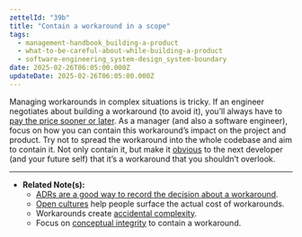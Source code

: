 ```yaml
---
zettelId: "39b"
title: "Contain a workaround in a scope"
tags:
  - management-handbook_building-a-product
  - what-to-be-careful-about-while-building-a-product
  - software-engineering_system-design_system-boundary
date: 2025-02-26T06:05:00.000Z
updateDate: 2025-02-26T06:05:00.000Z
---
```


Managing workarounds in complex situations is tricky. If an engineer negotiates about building a workaround (to avoid it), you’ll always have to [pay the price sooner or later](/notes/49/). As a manager (and also a software engineer), focus on how you can contain this workaround’s impact on the project and product. Try not to spread the workaround into the whole codebase and aim to contain it. Not only contain it, but make it [obvious](/notes/71a/) to the next developer (and your future self) that it’s a workaround that you shouldn’t overlook.

---

- **Related Note(s):**
  - [ADRs are a good way to record the decision about a workaround](/adrs-rfcs-differences-when-which/).
  - [Open cultures](/notes/54/) help people surface the actual cost of workarounds.
  - Workarounds create [accidental complexity](/notes/49/).
  - Focus on [conceptual integrity](/notes/42/) to contain a workaround.
